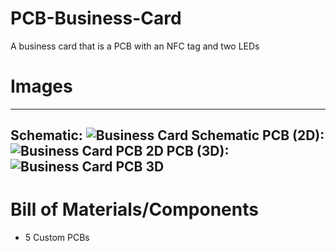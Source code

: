 # PCB-Business-Card
A business card that is a PCB with an NFC tag and two LEDs

# Images
---
Schematic: ![Business Card Schematic](https://github.com/user-attachments/assets/4c25cb97-02bc-4a92-9c12-c91c75896213)
PCB (2D): ![Business Card PCB 2D](https://github.com/user-attachments/assets/9528f66d-2cea-4440-b08f-2927afe206e2)
PCB (3D): ![Business Card PCB 3D](https://github.com/user-attachments/assets/35e99134-caa2-469e-94fc-47a5ae44c305)
---

# Bill of Materials/Components
- 5 Custom PCBs
